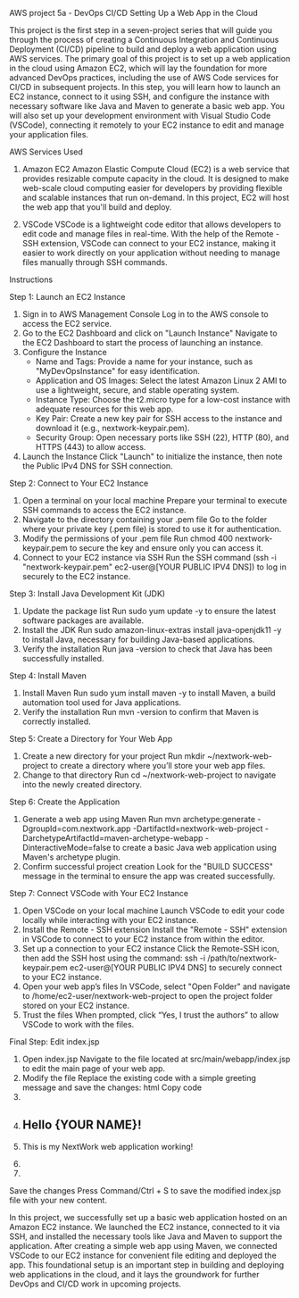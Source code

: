 AWS project 5a - DevOps CI/CD
Setting Up a Web App in the Cloud



This project is the first step in a seven-project series that will guide you through the process of creating a Continuous Integration and Continuous Deployment (CI/CD) pipeline to build and deploy a web application using AWS services. The primary goal of this project is to set up a web application in the cloud using Amazon EC2, which will lay the foundation for more advanced DevOps practices, including the use of AWS Code services for CI/CD in subsequent projects.
In this step, you will learn how to launch an EC2 instance, connect to it using SSH, and configure the instance with necessary software like Java and Maven to generate a basic web app. You will also set up your development environment with Visual Studio Code (VSCode), connecting it remotely to your EC2 instance to edit and manage your application files.

AWS Services Used

1. Amazon EC2
Amazon Elastic Compute Cloud (EC2) is a web service that provides resizable compute capacity in the cloud. It is designed to make web-scale cloud computing easier for developers by providing flexible and scalable instances that run on-demand. In this project, EC2 will host the web app that you'll build and deploy.

2. VSCode
VSCode is a lightweight code editor that allows developers to edit code and manage files in real-time. With the help of the Remote - SSH extension, VSCode can connect to your EC2 instance, making it easier to work directly on your application without needing to manage files manually through SSH commands.

Instructions

Step 1: Launch an EC2 Instance
1. Sign in to AWS Management Console Log in to the AWS console to access the EC2 service.
2. Go to the EC2 Dashboard and click on "Launch Instance" Navigate to the EC2 Dashboard to start the process of launching an instance.
3. Configure the Instance
    * Name and Tags: Provide a name for your instance, such as "MyDevOpsInstance" for easy identification.
    * Application and OS Images: Select the latest Amazon Linux 2 AMI to use a lightweight, secure, and stable operating system.
    * Instance Type: Choose the t2.micro type for a low-cost instance with adequate resources for this web app.
    * Key Pair: Create a new key pair for SSH access to the instance and download it (e.g., nextwork-keypair.pem).
    * Security Group: Open necessary ports like SSH (22), HTTP (80), and HTTPS (443) to allow access.
4. Launch the Instance Click "Launch" to initialize the instance, then note the Public IPv4 DNS for SSH connection.



Step 2: Connect to Your EC2 Instance
1. Open a terminal on your local machine Prepare your terminal to execute SSH commands to access the EC2 instance.
2. Navigate to the directory containing your .pem file Go to the folder where your private key (.pem file) is stored to use it for authentication.
3. Modify the permissions of your .pem file Run chmod 400 nextwork-keypair.pem to secure the key and ensure only you can access it.
4. Connect to your EC2 instance via SSH Run the SSH command (ssh -i "nextwork-keypair.pem" ec2-user@[YOUR PUBLIC IPV4 DNS]) to log in securely to the EC2 instance.



Step 3: Install Java Development Kit (JDK)
1. Update the package list Run sudo yum update -y to ensure the latest software packages are available.
2. Install the JDK Run sudo amazon-linux-extras install java-openjdk11 -y to install Java, necessary for building Java-based applications.
3. Verify the installation Run java -version to check that Java has been successfully installed.



Step 4: Install Maven
1. Install Maven Run sudo yum install maven -y to install Maven, a build automation tool used for Java applications.
2. Verify the installation Run mvn -version to confirm that Maven is correctly installed.



Step 5: Create a Directory for Your Web App
1. Create a new directory for your project Run mkdir ~/nextwork-web-project to create a directory where you’ll store your web app files.
2. Change to that directory Run cd ~/nextwork-web-project to navigate into the newly created directory.



Step 6: Create the Application
1. Generate a web app using Maven Run mvn archetype:generate -DgroupId=com.nextwork.app -DartifactId=nextwork-web-project -DarchetypeArtifactId=maven-archetype-webapp -DinteractiveMode=false to create a basic Java web application using Maven's archetype plugin.
2. Confirm successful project creation Look for the "BUILD SUCCESS" message in the terminal to ensure the app was created successfully.


Step 7: Connect VSCode with Your EC2 Instance
1. Open VSCode on your local machine Launch VSCode to edit your code locally while interacting with your EC2 instance.
2. Install the Remote - SSH extension Install the "Remote - SSH" extension in VSCode to connect to your EC2 instance from within the editor.
3. Set up a connection to your EC2 instance Click the Remote-SSH icon, then add the SSH host using the command: ssh -i /path/to/nextwork-keypair.pem ec2-user@[YOUR PUBLIC IPV4 DNS] to securely connect to your EC2 instance.
4. Open your web app’s files In VSCode, select "Open Folder" and navigate to /home/ec2-user/nextwork-web-project to open the project folder stored on your EC2 instance.
5. Trust the files When prompted, click “Yes, I trust the authors” to allow VSCode to work with the files.


Final Step: Edit index.jsp
1. Open index.jsp Navigate to the file located at src/main/webapp/index.jsp to edit the main page of your web app.
2. Modify the file Replace the existing code with a simple greeting message and save the changes: html Copy code   <html>
3. <body>
4. <h2>Hello {YOUR NAME}!</h2>
5. <p>This is my NextWork web application working!</p>
6. </body>
7. </html>
  
Save the changes Press Command/Ctrl + S to save the modified index.jsp file with your new content.

In this project, we successfully set up a basic web application hosted on an Amazon EC2 instance. We launched the EC2 instance, connected to it via SSH, and installed the necessary tools like Java and Maven to support the application. After creating a simple web app using Maven, we connected VSCode to our EC2 instance for convenient file editing and deployed the app.
This foundational setup is an important step in building and deploying web applications in the cloud, and it lays the groundwork for further DevOps and CI/CD work in upcoming projects.
